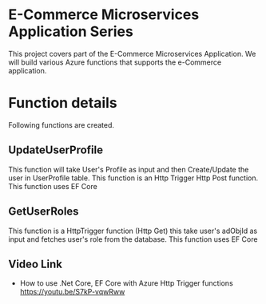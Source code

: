 # E-Commerce Microservices Application Series
This project covers part of the E-Commerce Microservices Application. We will build various Azure functions that supports the e-Commerce application.

# Function details
Following functions are created.

## UpdateUserProfile
This function will take User's Profile as input and then Create/Update the user in UserProfile table. This function is an Http Trigger Http Post function.
This function uses EF Core

## GetUserRoles
This function is a HttpTrigger function (Http Get) this take user's adObjId as input and fetches user's role from the database. This function uses 
EF Core

## Video Link
- How to use .Net Core, EF Core with Azure Http Trigger  functions https://youtu.be/S7kP-vqwRww
